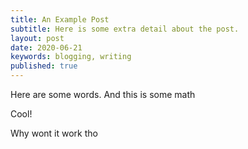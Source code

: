 ```yaml
---
title: An Example Post
subtitle: Here is some extra detail about the post.
layout: post
date: 2020-06-21
keywords: blogging, writing
published: true
---
```


Here are some words. And this is some math

Cool! 

Why wont it work tho
